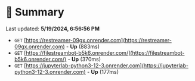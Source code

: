 # 📖 Summary
Last updated: **5/19/2024, 6:56:56 PM**

- `GET` [https://restreamer-09gx.onrender.com](https://restreamer-09gx.onrender.com) - **Up** (883ms)
- `GET` [https://filestreambot-b5k6.onrender.com/](https://filestreambot-b5k6.onrender.com/) - **Up** (370ms)
- `GET` [https://jupyterlab-python3-12-3.onrender.com](https://jupyterlab-python3-12-3.onrender.com) - **Up** (177ms)
